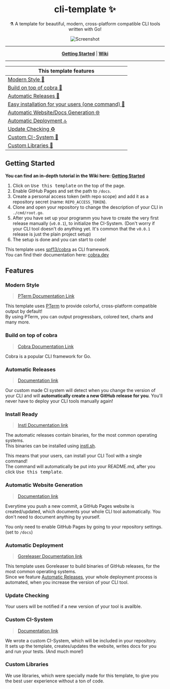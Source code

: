 <h1 align="center">cli-template ✨</h1>

<p align="center">⚗ A template for beautiful, modern, cross-platform compatible CLI tools written with Go!</p>

<p align="center">
<img src="https://user-images.githubusercontent.com/31022056/119876432-2e38bf00-bf28-11eb-859b-38f925b593e8.gif" alt="Screenshot">
</p>

----

<p align="center">
<strong><a href="#getting-started">Getting Started</a></strong>
|
<strong><a href="https://github.com/pterm/cli-template/wiki/">Wiki</a></strong>
</p>

----

|This template features|
|----------------------|
|[Modern Style 💎](#modern-style)|
|[Build on top of cobra 🐍](#build-on-top-of-cobra)|
|[Automatic Releases 🚀](#automatic-releases)|
|[Easy installation for your users (one command) 🐥](#install-ready)|
|[Automatic Website/Docs Generation 🌐](#automatic-website-generation)|
|[Automatic Deployment 🔝](#automatic-deployment)|
|[Update Checking ♻](#update-checking)|
|[Custom CI-System 🤖](#custom-ci-system)|
|[Custom Libraries 🔬](#custom-libraries)|

## Getting Started

**You can find an in-depth tutorial in the Wiki here: [Getting Started](https://github.com/pterm/cli-template/wiki/Getting-Started)**

1. Click on <kbd>Use this template</kbd> on the top of the page.
1. Enable GitHub Pages and set the path to `/docs`.
1. Create a personal access token (with repo scope) and add it as a repository secret (name: `REPO_ACCESS_TOKEN`).
1. Clone and open your repository to change the description of your CLI in `./cmd/root.go`.
1. After you have set up your programm you have to create the very first release manually (`v0.0.1`), to initialize the CI-System. (Don't worry if your CLI tool doesn't do anything yet. It's common that the `v0.0.1` release is just the plain project setup)
1. The setup is done and you can start to code!

This template uses [spf13/cobra](https://github.com/spf13/cobra) as CLI framework.  
You can find their documentation here: [cobra.dev](https://cobra.dev/)

## Features

### Modern Style

> [PTerm Documentation Link](https://pterm.sh/)

This template uses [PTerm](https://github.com/pterm/pterm) to provide colorful, cross-platform compatible output by default!  
By using PTerm, you can output progressbars, colored text, charts and many more.  

### Build on top of cobra
> [Cobra Documentation Link](https://cobra.dev/)

Cobra is a popular CLI framework for Go.

### Automatic Releases

> [Documentation link](https://github.com/pterm/cli-template/wiki/Automatic-Releases)

Our custom made CI system will detect when you change the version of your CLI and will **automatically create a new GitHub release for you**.
You'll never have to deploy your CLI tools manually again!

### Install Ready

> [Instl Documentation link](https://docs.instl.sh)

The automatic releases contain binaries, for the most common operating systems.  
This binaries can be installed using [instl.sh](https://docs.instl.sh).

This means that your users, can install your CLI Tool with a single command!  
The command will automatically be put into your README.md, after you click <kbd>Use this template</kbd>.

### Automatic Website Generation

> [Documentation link](https://github.com/pterm/cli-template/wiki/Automatic-Website-Generation)

Everytime you push a new commit, a GitHub Pages website is created/updated, which documents your whole CLI tool automatically.
You don't need to document anything by yourself.

You only need to enable GitHub Pages by going to your repository settings. (set to `/docs`)

### Automatic Deployment

> [Goreleaser Documentation link](https://goreleaser.com)

This template uses Goreleaser to build binaries of GitHub releases, for the most common operating systems.  
Since we feature [Automatic Releases](#automatic-releases), your whole deployment process is automated, when you increase
the version of your CLI tool.

### Update Checking

Your users will be notified if a new version of your tool is availble.

### Custom CI-System

> [Documentation link](https://github.com/pterm/cli-template/wiki/Custom-CI-System)

We wrote a custom CI-System, which will be included in your repository.  
It sets up the template, creates/updates the website, writes docs for you and run your tests. (And much more!)

### Custom Libraries

We use libraries, which were specially made for this template, to give you the best user experience without a ton of code.
